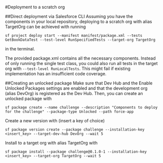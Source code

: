 #Deployment to a scratch org

##Direct deployment via Salesforce CLI
Assuming you have the components in your local repository, deploying to a scratch org with alias TargetOrg can be achieved with running

`sf project deploy start --manifest manifest/package.xml --tests GetBookDataTest --test-level RunSpecifiedTests --target-org TargetOrg`

in the terminal.

The provided package.xml contains all the necessary components. Instead of only running the single test class, you could also run
all tests in the target org with `--test-level RunLocalTests`. This might fail if existing implementation has an insufficient code coverage.

##Creating an unlocked package
Make sure that Dev Hub and the Enable Unlocked Packages settings are enabled and that the development org (alias DevOrg) is registered as the Dev Hub.
Then, you can create an unlocked package with

`sf package create --name challenge --description "Components to deploy for the challenge" --package-type Unlocked --path force-app`

Create a new version with (insert a key of choice)

`sf package version create --package challenge --installation-key <insert_key> --target-dev-hub DevOrg --wait 5`

Install to a target org with alias TargetOrg with

`sf package install --package challenge@0.1.0-1 --installation-key <insert_key> --target-org TargetOrg --wait 5`


